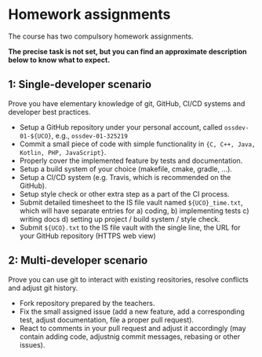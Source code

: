 # Homework assignments

The course has two compulsory homework assignments.

**The precise task is not set, but you can find an approximate description below to know what to expect.**

## 1: Single-developer scenario

Prove you have elementary knowledge of git, GitHub, CI/CD systems and developer best practices.

* Setup a GitHub repository under your personal account, called `ossdev-01-${UCO}`, e.g., `ossdev-01-325219`
* Commit a small piece of code with simple functionality in `{C, C++, Java, Kotlin, PHP, JavaScript}`.
* Properly cover the implemented feature by tests and documentation.
* Setup a build system of your choice (makefile, cmake, gradle, ...).
* Setup a CI/CD system (e.g. Travis, which is recommended on the GitHub).
* Setup style check or other extra step as a part of the CI process.
* Submit detailed timesheet to the IS file vault named `${UCO}_time.txt`, which will have separate entries for a) coding, b) implementing tests c) writing docs d) setting up project / build system / style check. 
* Submit `${UCO}.txt` to the IS file vault with the single line, the URL for your GitHub repository (HTTPS web view)
  
## 2: Multi-developer scenario

Prove you can use git to interact with existing reositories, resolve conflicts and adjust git history.

- Fork repository prepared by the teachers.
- Fix the small assigned issue (add a new feature, add a corresponding test, adjust documentation, file a proper pull request).
- React to comments in your pull request and adjust it accordingly (may contain adding code, adjustnig commit messages, rebasing or other issues).
